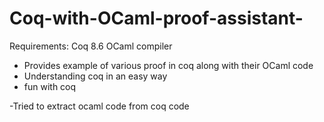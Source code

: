 # Coq-with-OCaml-proof-assistant-

Requirements:
Coq 8.6
OCaml compiler

- Provides example of various proof in coq along with their OCaml code
- Understanding coq in an easy way
- fun with coq

-Tried to extract ocaml code from coq code 

